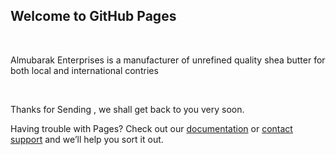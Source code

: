## Welcome to GitHub Pages
	
<br>
 <p>Almubarak Enterprises is a manufacturer of unrefined quality shea butter for both local and international contries</p>
    


 Thanks for Sending , we shall get back to you very soon.</h1></p>  
      

Having trouble with Pages? Check out our [documentation](https://help.github.com/categories/github-pages-basics/) or [contact support](https://github.com/contact) and we’ll help you sort it out.
